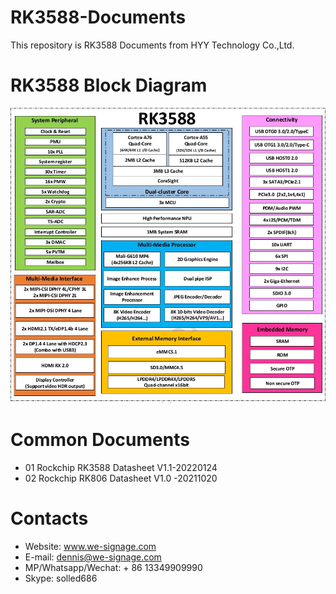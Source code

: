 # RK3588-Documents
This repository is RK3588 Documents from HYY Technology Co.,Ltd.

# RK3588 Block Diagram
![RK3588 Block Diagram](imgs/RK3588-Block-Diagram.webp?raw=true)

# Common Documents
- 01 Rockchip RK3588 Datasheet V1.1-20220124
- 02 Rockchip RK806 Datasheet V1.0 -20211020

# Contacts
- Website: www.we-signage.com
- E-mail: dennis@we-signage.com
- MP/Whatsapp/Wechat: + 86 13349909990
- Skype: solled686
